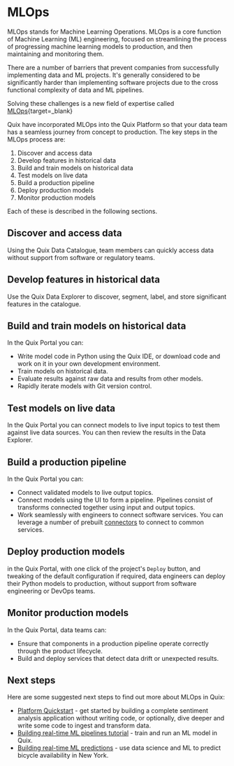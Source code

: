 # MLOps

MLOps stands for Machine Learning Operations. MLOps is a core function of Machine Learning (ML) engineering, focused on streamlining the process of progressing machine learning models to production, and then maintaining and monitoring them.

There are a number of barriers that prevent companies from successfully implementing data and ML projects. It's generally considered to be significantly harder than implementing software projects due to the cross functional complexity of data and ML pipelines.

Solving these challenges is a new field of expertise called [MLOps](https://en.wikipedia.org/wiki/MLOps){target=_blank}

Quix have incorporated MLOps into the Quix Platform so that your data team has a seamless journey from concept to production. The key steps in the MLOps process are:

1. Discover and access data
2. Develop features in historical data
3. Build and train models on historical data
4. Test models on live data
5. Build a production pipeline
6. Deploy production models
7. Monitor production models

Each of these is described in the following sections.

## Discover and access data

Using the Quix Data Catalogue, team members can quickly access data without support from software or regulatory teams.

## Develop features in historical data

Use the Quix Data Explorer to discover, segment, label, and store significant features in the catalogue.

## Build and train models on historical data

In the Quix Portal you can:

* Write model code in Python using the Quix IDE, or download code and work on it in your own development environment.
* Train models on historical data.
* Evaluate results against raw data and results from other models.
* Rapidly iterate models with Git version control.

## Test models on live data

In the Quix Portal you can connect models to live input topics to test them against live data sources. You can then review the results in the Data Explorer.

## Build a production pipeline

In the Quix Portal you can:

* Connect validated models to live output topics.
* Connect models using the UI to form a pipeline. Pipelines consist of transforms connected together using input and output topics.
* Work seamlessly with engineers to connect software services. You can leverage a number of prebuilt [connectors](../platform/connectors/index.md) to connect to common services.

## Deploy production models

in the Quix Portal, with one click of the project's `Deploy` button, and tweaking of the default configuration if required, data engineers can deploy their Python models to production, without support from software engineering or DevOps teams.

## Monitor production models

In the Quix Portal, data teams can:

* Ensure that components in a production pipeline operate correctly through the product lifecycle.
* Build and deploy services that detect data drift or unexpected results.

## Next steps

Here are some suggested next steps to find out more about MLOps in Quix:

* [Platform Quickstart](../platform/tutorials/quick-start/quick-start.md) - get started by building a complete sentiment analysis application without writing code, or optionally, dive deeper and write some code to ingest and transform data.
* [Building real-time ML pipelines tutorial](../platform/tutorials/train-and-deploy-ml/index.md) - train and run an ML model in Quix.
* [Building real-time ML predictions](../platform/tutorials/data-science/index.md) - use data science and ML to predict bicycle availability in New York.
